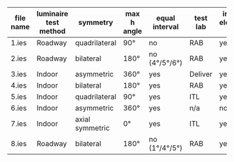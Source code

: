 | file name | luminaire test method | symmetry        | max h angle | equal interval | test lab | include electrical data | Photometric Toolbox lumen | lumen(cubic spline) | lumen(linear) |
| --------- | --------------------- | --------------- | ----------- | -------------- | -------- | ----------------------- | ------------------------- | ------------------- | ------------- |
| 1.ies     | Roadway               | quadrilateral   | 90°         | no             | RAB      | yes                     | 9217.18                   | 9217.18             | 9217.18       |
| 2.ies     | Roadway               | bilateral       | 180°        | no  (4°/5°/6°) | RAB      | yes                     | 5834.2                    | 5834.49             | 5834.2        |
| 3.ies     | Indoor                | asymmetric      | 360°        | yes            | Deliver  | yes                     | 13359.57                  | 13359.57            | 13359.57      |
| 4.ies     | Indoor                | bilateral       | 180°        | yes            | RAB      | yes                     | 5821.76                   | 5821.76             | 5821.76       |
| 5.ies     | Indoor                | quadrilateral   | 90°         | yes            | ITL      | yes                     | 753.8                     | 753.8               | 753.8         |
| 6.ies     | Indoor                | asymmetric      | 360°        | yes            | n/a      | no                      | 9230.16                   | 9230.16             | 9230.16       |
| 7.ies     | Indoor                | axial symmetric | 0°          | yes            | ITL      | yes                     | 531.98                    | 531.98              | 531.98        |
| 8.ies     | Roadway               | bilateral       | 180°        | no (1°/4°/5°)  | RAB      | yes                     | 828.32                    | 828.32              | 828.32        |
